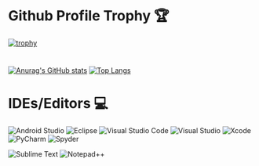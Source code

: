 # Github Profile Trophy 🏆
[![trophy](https://github-profile-trophy.vercel.app/?username=code09128&theme=alduin&row=2&column=3)]([https://github.com/code09128/github-profile-trophy](https://github-profile-trophy.vercel.app/?username=code09128&theme=alduin&row=2&column=3))

# 
[![Anurag's GitHub stats](https://github-readme-stats.vercel.app/api?username=code09128&show_icons=true&theme=radical)](https://github.com/code09128/github-readme-stats) [![Top Langs](https://github-readme-stats.vercel.app/api/top-langs/?username=code09128&layout=compact)](https://github-readme-stats.vercel.app/api/top-langs/?username=code09128&layout=compact)

# IDEs/Editors 💻
![Android Studio](https://img.shields.io/badge/Android%20Studio-3DDC84.svg?style=for-the-badge&logo=android-studio&logoColor=white)
![Eclipse](https://img.shields.io/badge/Eclipse-FE7A16.svg?style=for-the-badge&logo=Eclipse&logoColor=white)
![Visual Studio Code](https://img.shields.io/badge/Visual%20Studio%20Code-0078d7.svg?style=for-the-badge&logo=visual-studio-code&logoColor=white)
![Visual Studio](https://img.shields.io/badge/Visual%20Studio-5C2D91.svg?style=for-the-badge&logo=visual-studio&logoColor=white)
![Xcode](https://img.shields.io/badge/Xcode-007ACC?style=for-the-badge&logo=Xcode&logoColor=white)
![PyCharm](https://img.shields.io/badge/pycharm-143?style=for-the-badge&logo=pycharm&logoColor=black&color=black&labelColor=green)
![Spyder](https://img.shields.io/badge/Spyder-838485?style=for-the-badge&logo=spyder%20ide&logoColor=maroon)

![Sublime Text](https://img.shields.io/badge/sublime_text-%23575757.svg?style=for-the-badge&logo=sublime-text&logoColor=important)
![Notepad++](https://img.shields.io/badge/Notepad++-90E59A.svg?style=for-the-badge&logo=notepad%2b%2b&logoColor=black)
